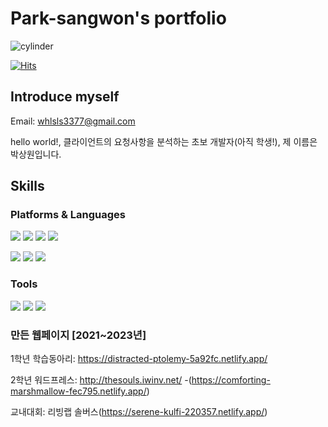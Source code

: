 # Park-sangwon's portfolio
![cylinder](https://capsule-render.vercel.app/api?&text=Welcome&type=cylinder&color=auto&fontAlignY=45&fontSize=40&height=150&animation=blinking&desc=Sangwon's%20GitHub%20profile&descAlignY=70)

[![Hits](https://hits.seeyoufarm.com/api/count/incr/badge.svg?url=https://github.com/upotato01m%2Fgjbae1212%2Fhit-counter&count_bg=%23F382FF&title_bg=%23CD16BE&icon=coffeescript.svg&icon_color=%23E7E7E7&title=hits&edge_flat=false)](https://github.com/upotato01)
## Introduce myself

Email: whlsls3377@gmail.com

hello world!, 클라이언트의 요청사항을 분석하는 초보 개발자(아직 학생!), 제 이름은 박상원입니다.

## Skills
### Platforms & Languages
<img src="https://img.shields.io/badge/Android-3DDC84?style=flat&logo=Android&logoColor=white"/> <img src="https://img.shields.io/badge/ReactNative-61DAFB?style=flat&logo=React&logoColor=white"/> <img src="https://img.shields.io/badge/iOS-000000?style=flat&logo=iOS&logoColor=white"/> <img src="https://img.shields.io/badge/IntelliJ IDEA-000000?style=flat-square&logo=IntelliJ IDEA&logoColor=white"/>

<img src="https://img.shields.io/badge/Java-007396?style=flat-square&logo=Java&logoColor=white"/> <img src="https://img.shields.io/badge/Swift-F05138?style=flat&logo=Swift&logoColor=white"/> <img src="https://img.shields.io/badge/JavaScript-F7DF1E?style=flat&logo=JavaScript&logoColor=white"/>


### Tools
<img src="https://img.shields.io/badge/Git-F05032?style=flat-square&logo=Git&logoColor=white"/> <img src="https://img.shields.io/badge/Firebase-FFCA28?style=flat-square&logo=Firebase&logoColor=white"/> <img src="https://img.shields.io/badge/MySQL-4479A1?style=flat-square&logo=MySQL&logoColor=white"/>
### 만든 웹페이지 [2021~2023년]
1학년 학습동아리: https://distracted-ptolemy-5a92fc.netlify.app/

2학년 워드프레스: http://thesouls.iwinv.net/ -(https://comforting-marshmallow-fec795.netlify.app/)

교내대회: 리빙랩 솔버스(https://serene-kulfi-220357.netlify.app/)
